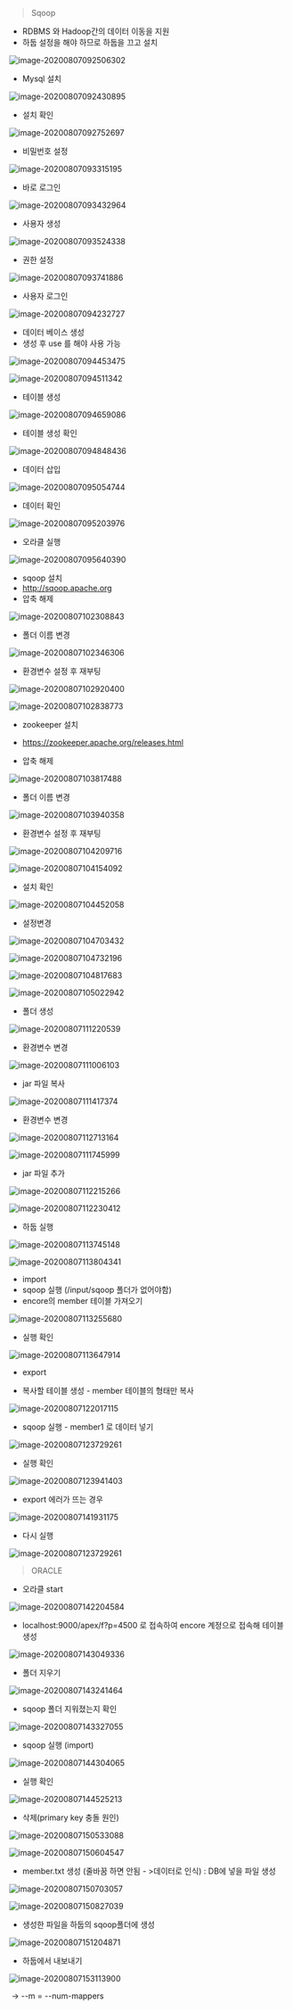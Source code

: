 

> Sqoop

- RDBMS 와 Hadoop간의 데이터 이동을 지원
- 하둡 설정을 해야 하므로 하둡을 끄고 설치

![image-20200807092506302](C:\Users\Playdata\Desktop\수업\0806.assets\image-20200807092506302.png)

- Mysql 설치 

![image-20200807092430895](C:\Users\Playdata\Desktop\수업\0806.assets\image-20200807092430895.png)

- 설치 확인

![image-20200807092752697](C:\Users\Playdata\Desktop\수업\0806.assets\image-20200807092752697.png)

- 비밀번호 설정 

![image-20200807093315195](C:\Users\Playdata\Desktop\수업\0806.assets\image-20200807093315195.png)

- 바로 로그인

![image-20200807093432964](C:\Users\Playdata\Desktop\수업\0806.assets\image-20200807093432964.png)

- 사용자 생성

![image-20200807093524338](C:\Users\Playdata\Desktop\수업\0806.assets\image-20200807093524338.png)

- 권한 설정

![image-20200807093741886](C:\Users\Playdata\Desktop\수업\0806.assets\image-20200807093741886.png)

- 사용자 로그인

![image-20200807094232727](C:\Users\Playdata\Desktop\수업\0806.assets\image-20200807094232727.png)

- 데이터 베이스 생성
- 생성 후 use 를 해야 사용 가능

![image-20200807094453475](C:\Users\Playdata\Desktop\수업\0806.assets\image-20200807094453475.png)

![image-20200807094511342](C:\Users\Playdata\Desktop\수업\0806.assets\image-20200807094511342.png)

- 테이블 생성

![image-20200807094659086](C:\Users\Playdata\Desktop\수업\0806.assets\image-20200807094659086.png)

- 테이블 생성 확인

![image-20200807094848436](C:\Users\Playdata\Desktop\수업\0806.assets\image-20200807094848436.png)

- 데이터 삽입

![image-20200807095054744](C:\Users\Playdata\Desktop\수업\0806.assets\image-20200807095054744.png)

- 데이터 확인

![image-20200807095203976](C:\Users\Playdata\Desktop\수업\0806.assets\image-20200807095203976.png)

- 오라클 실행

![image-20200807095640390](C:\Users\Playdata\Desktop\수업\0806.assets\image-20200807095640390.png)



- sqoop 설치
- http://sqoop.apache.org
- 압축 해제

![image-20200807102308843](image\image-20200807102308843.png)

- 폴더 이름 변경

![image-20200807102346306](C:image\image-20200807102346306.png)

- 환경변수 설정 후 재부팅

![image-20200807102920400](image\image-20200807102920400.png)

![image-20200807102838773](image\image-20200807102838773.png)

- zookeeper 설치 

- https://zookeeper.apache.org/releases.html
- 압축 해제

![image-20200807103817488](image\image-20200807103817488.png)

- 폴더 이름 변경

![image-20200807103940358](image\image-20200807103940358.png)

- 환경변수 설정 후 재부팅

![image-20200807104209716](image\image-20200807104209716.png)

![image-20200807104154092](image\image-20200807104154092.png)

- 설치 확인

![image-20200807104452058](image\image-20200807104452058.png)

- 설정변경

![image-20200807104703432](image\image-20200807104703432.png)

![image-20200807104732196](image\image-20200807104732196.png)

![image-20200807104817683](image\image-20200807104817683.png)

![image-20200807105022942](image\image-20200807105022942.png)



- 폴더 생성

![image-20200807111220539](image\image-20200807111220539.png)

- 환경변수 변경

![image-20200807111006103](image\image-20200807111006103.png)

- jar 파일 복사

![image-20200807111417374](image\image-20200807111417374.png)

- 환경변수 변경

![image-20200807112713164](image\image-20200807112713164.png)

![image-20200807111745999](image\image-20200807111745999.png)

- jar 파일 추가

![image-20200807112215266](image\image-20200807112215266.png)

![image-20200807112230412](image\image-20200807112230412.png)



- 하둡 실행

![image-20200807113745148](image\image-20200807113745148.png)

![image-20200807113804341](image\image-20200807113804341.png)

- import
- sqoop 실행 (/input/sqoop 폴더가 없어야함)
- encore의 member 테이블 가져오기

![image-20200807113255680](image\image-20200807113255680.png)

- 실행 확인 

![image-20200807113647914](image\image-20200807113647914.png)



- export

- 복사할 테이블 생성 - member 테이블의 형태만 복사

![image-20200807122017115](image\image-20200807122017115.png)

- sqoop 실행 - member1 로 데이터 넣기

![image-20200807123729261](image\image-20200807123729261.png)

- 실행 확인

![image-20200807123941403](image\image-20200807123941403.png)

- export 에러가 뜨는 경우 

![image-20200807141931175](C:\Users\whtpw\AppData\Roaming\Typora\typora-user-images\image-20200807141931175.png)

- 다시 실행

![image-20200807123729261](image\image-20200807123729261.png)



> ORACLE

- 오라클 start

![image-20200807142204584](C:\Users\whtpw\AppData\Roaming\Typora\typora-user-images\image-20200807142204584.png)

- localhost:9000/apex/f?p=4500 로 접속하여 encore 계정으로 접속해 테이블 생성

![image-20200807143049336](C:\Users\whtpw\AppData\Roaming\Typora\typora-user-images\image-20200807143049336.png)

- 폴더 지우기

![image-20200807143241464](C:\Users\whtpw\AppData\Roaming\Typora\typora-user-images\image-20200807143241464.png)

- sqoop  폴더 지워졌는지 확인

![image-20200807143327055](C:\Users\whtpw\AppData\Roaming\Typora\typora-user-images\image-20200807143327055.png)

- sqoop 실행 (import) 

![image-20200807144304065](C:\Users\whtpw\AppData\Roaming\Typora\typora-user-images\image-20200807144304065.png)

- 실행 확인 

![image-20200807144525213](C:\Users\whtpw\AppData\Roaming\Typora\typora-user-images\image-20200807144525213.png)

- 삭제(primary key 충돌 원인)

![image-20200807150533088](C:\Users\whtpw\AppData\Roaming\Typora\typora-user-images\image-20200807150533088.png)

![image-20200807150604547](C:\Users\whtpw\AppData\Roaming\Typora\typora-user-images\image-20200807150604547.png)

- member.txt 생성 (줄바꿈 하면 안됨 - >데이터로 인식) : DB에 넣을 파일 생성 

![image-20200807150703057](C:\Users\whtpw\AppData\Roaming\Typora\typora-user-images\image-20200807150703057.png)

![image-20200807150827039](C:\Users\whtpw\AppData\Roaming\Typora\typora-user-images\image-20200807150827039.png)

- 생성한 파일을 하둡의 sqoop폴더에 생성

![image-20200807151204871](C:\Users\whtpw\AppData\Roaming\Typora\typora-user-images\image-20200807151204871.png)

- 하둡에서 내보내기

![image-20200807153113900](C:\Users\whtpw\AppData\Roaming\Typora\typora-user-images\image-20200807153113900.png)

​    -> --m = --num-mappers 